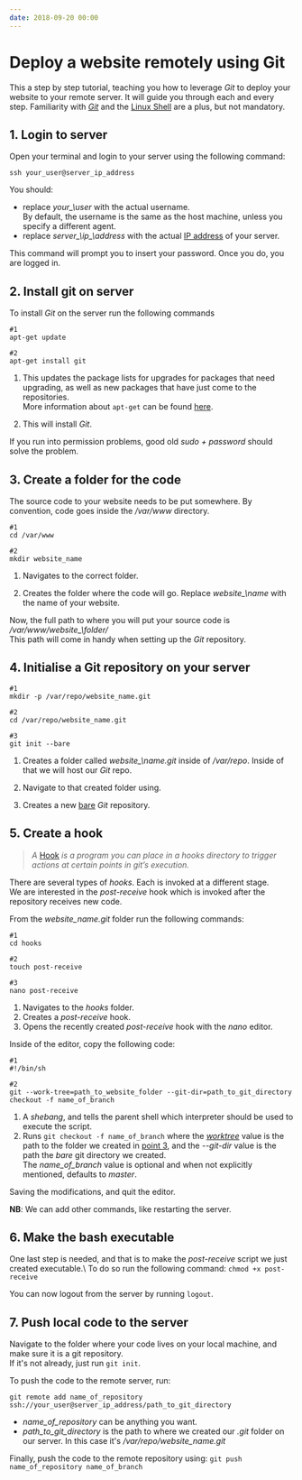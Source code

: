 ```yaml
---
date: 2018-09-20 00:00
---
```


# Deploy a website remotely using Git

This a step by step tutorial, teaching you how to leverage *Git* to deploy your website to your remote server. It will guide you through each and every step. Familiarity with *[Git](https://git-scm.com/)* and the [Linux Shell](http://linuxcommand.org/lc3_learning_the_shell.php) are a plus, but not mandatory.

## 1. Login to server

Open your terminal and login to your server using the following command:

```no-highlight
ssh your_user@server_ip_address
```

You should: 

- replace *your\_\user* with the actual username. \
By default, the username is the same as the host machine, unless you specify a different agent.
- replace *server\_\ip\_\address* with the actual [IP address](https://en.wikipedia.org/wiki/IP_address) of your server.

This command will prompt you to insert your password. Once you do, you are logged in.

## 2. Install git on server

To install *Git* on the server run the following commands

```no-highlight
#1
apt-get update

#2
apt-get install git
```

1. This updates the package lists for upgrades for packages that need upgrading, as well as new packages that have just come to the repositories. \
More information about `apt-get` can be found [here](https://linux.die.net/man/8/apt-get).

2. This will install *Git*.

If you run into permission problems, good old *sudo + password* should solve the problem.

## 3. Create a folder for the code <a id="create-a-folder-for-the-code"></a>

The source code to your website needs to be put somewhere. By convention, code goes inside the */var/www* directory.

```no-highlight
#1
cd /var/www

#2
mkdir website_name
```
1. Navigates to the correct folder.

2. Creates the folder where the code will go. Replace *website\_\name* with the name of your website.

Now, the full path to where you will put your source code is */var/www/website\_\folder/* \
This path will come in handy when setting up the *Git* repository.

## 4. Initialise a Git repository on your server

```no-highlight
#1
mkdir -p /var/repo/website_name.git

#2
cd /var/repo/website_name.git

#3
git init --bare
```

1. Creates a folder called *website\_\name.git* inside of */var/repo*. Inside of that we will host our *Git* repo.

2. Navigate to that created folder using.

3. Creates a new [bare](http://www.saintsjd.com/2011/01/what-is-a-bare-git-repository/) *Git* repository. 

## 5. Create a hook

> *A* [Hook](https://git-scm.com/docs/githooks) *is a program you can place in a hooks directory to trigger actions at certain points in git’s execution.*

There are several types of *hooks*. Each is invoked at a different stage. \
We are interested in the *post-receive* hook which is invoked after the repository receives new code.

From the *website\_name.git* folder run the following commands:

```no-highlight
#1
cd hooks

#2
touch post-receive

#3
nano post-receive
```

1. Navigates to the *hooks* folder.
2. Creates a *post-receive* hook.
3. Opens the recently created *post-receive* hook with the *nano* editor. 

Inside of the editor, copy the following code:

```no-highlight
#1
#!/bin/sh

#2
git --work-tree=path_to_website_folder --git-dir=path_to_git_directory checkout -f name_of_branch
```
1. A *shebang*, and tells the parent shell which interpreter should be used to execute the script.
2. Runs `git checkout -f name_of_branch` where the *[worktree](https://git-scm.com/docs/git-worktree)* value is the path to the folder we created in [point 3](#create-a-folder-for-the-code), and the *--git-dir* value is the path the *bare* git directory we created.\
    The *name\_of\_branch* value is optional and when not explicitly mentioned, defaults to *master*.

Saving the modifications, and quit the editor.

**NB**: We can add other commands, like restarting the server.

## 6. Make the bash executable

One last step is needed, and that is to make the *post-receive* script we just created executable.\ 
To do so run the following command: `chmod +x post-receive`

You can now logout from the server by running `logout`.

## 7. Push local code to the server

Navigate to the folder where your code lives on your local machine, and make sure it is a git repository.\
If it's not already, just run `git init`.

To push the code to the remote server, run:

```no-highlight
git remote add name_of_repository ssh://your_user@server_ip_address/path_to_git_directory
```
- *name\_of\_repository* can be anything you want.
- *path\_to\_git\_directory* is the path to where we created our *.git* folder on our server. In this case it's */var/repo/website\_name.git*

Finally, push the code to the remote repository using:  `git push name_of_repository name_of_branch`

